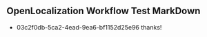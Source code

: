 ## OpenLocalization Workflow Test MarkDown
* 03c2f0db-5ca2-4ead-9ea6-bf1152d25e96 thanks!

<!--HONumber=Oct16_HO3-->


